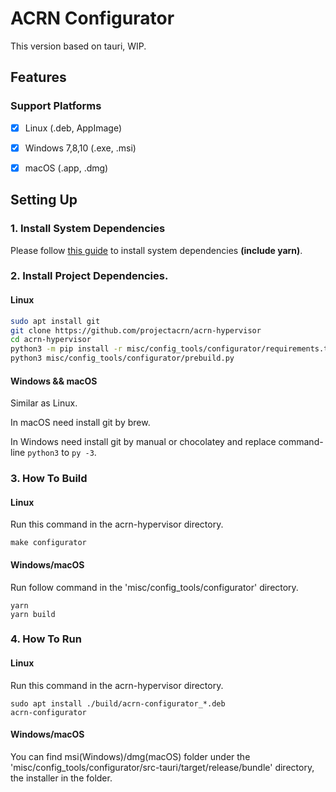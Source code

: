 # ACRN Configurator

This version based on tauri, WIP.

## Features

### Support Platforms

- [x] Linux (.deb, AppImage)
- [x] Windows 7,8,10 (.exe, .msi)
- [x] macOS (.app, .dmg)


## Setting Up

### 1. Install System Dependencies

Please follow [this guide](https://tauri.studio/docs/getting-started/prerequisites)
to install system dependencies **(include yarn)**.

### 2. Install Project Dependencies.

#### Linux

```bash
sudo apt install git
git clone https://github.com/projectacrn/acrn-hypervisor
cd acrn-hypervisor
python3 -m pip install -r misc/config_tools/configurator/requirements.txt
python3 misc/config_tools/configurator/prebuild.py
```

#### Windows && macOS

Similar as Linux. 

In macOS need install git by brew. 

In Windows need install git by manual or chocolatey and replace command-line `python3` to `py -3`.

### 3. How To Build

#### Linux

Run this command in the acrn-hypervisor directory.

```shell
make configurator
```

#### Windows/macOS

Run follow command in the 'misc/config_tools/configurator' directory. 

```shell
yarn
yarn build
```

### 4. How To Run

#### Linux

Run this command in the acrn-hypervisor directory.

```shell
sudo apt install ./build/acrn-configurator_*.deb
acrn-configurator
```

#### Windows/macOS

You can find msi(Windows)/dmg(macOS) folder under the 
'misc/config_tools/configurator/src-tauri/target/release/bundle'
directory, the installer in the folder.

